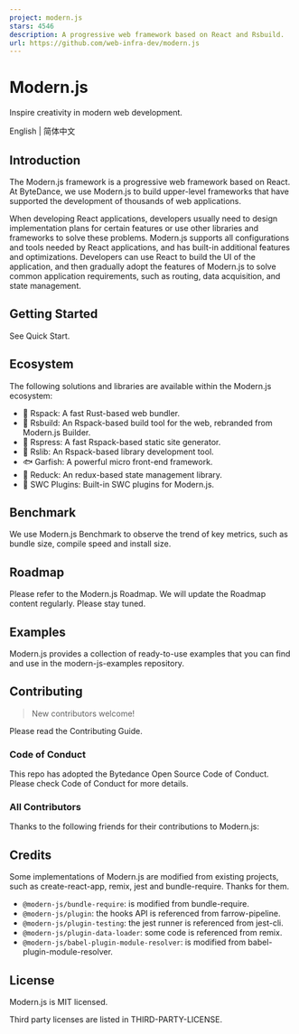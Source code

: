 ```yaml
---
project: modern.js
stars: 4546
description: A progressive web framework based on React and Rsbuild.
url: https://github.com/web-infra-dev/modern.js
---
```


Modern.js
=========

Inspire creativity in modern web development.

English | 简体中文

Introduction
------------

The Modern.js framework is a progressive web framework based on React. At ByteDance, we use Modern.js to build upper-level frameworks that have supported the development of thousands of web applications.

When developing React applications, developers usually need to design implementation plans for certain features or use other libraries and frameworks to solve these problems. Modern.js supports all configurations and tools needed by React applications, and has built-in additional features and optimizations. Developers can use React to build the UI of the application, and then gradually adopt the features of Modern.js to solve common application requirements, such as routing, data acquisition, and state management.

Getting Started
---------------

See Quick Start.

Ecosystem
---------

The following solutions and libraries are available within the Modern.js ecosystem:

-   🦀 Rspack: A fast Rust-based web bundler.
-   🐬 Rsbuild: An Rspack-based build tool for the web, rebranded from Modern.js Builder.
-   🐹 Rspress: A fast Rspack-based static site generator.
-   🦄 Rslib: An Rspack-based library development tool.
-   🐟 Garfish: A powerful micro front-end framework.
-   🦆 Reduck: An redux-based state management library.
-   🐴 SWC Plugins: Built-in SWC plugins for Modern.js.

Benchmark
---------

We use Modern.js Benchmark to observe the trend of key metrics, such as bundle size, compile speed and install size.

Roadmap
-------

Please refer to the Modern.js Roadmap. We will update the Roadmap content regularly. Please stay tuned.

Examples
--------

Modern.js provides a collection of ready-to-use examples that you can find and use in the modern-js-examples repository.

Contributing
------------

> New contributors welcome!

Please read the Contributing Guide.

### Code of Conduct

This repo has adopted the Bytedance Open Source Code of Conduct. Please check Code of Conduct for more details.

### All Contributors

Thanks to the following friends for their contributions to Modern.js:

Credits
-------

Some implementations of Modern.js are modified from existing projects, such as create-react-app, remix, jest and bundle-require. Thanks for them.

-   `@modern-js/bundle-require`: is modified from bundle-require.
-   `@modern-js/plugin`: the hooks API is referenced from farrow-pipeline.
-   `@modern-js/plugin-testing`: the jest runner is referenced from jest-cli.
-   `@modern-js/plugin-data-loader`: some code is referenced from remix.
-   `@modern-js/babel-plugin-module-resolver`: is modified from babel-plugin-module-resolver.

License
-------

Modern.js is MIT licensed.

Third party licenses are listed in THIRD-PARTY-LICENSE.
